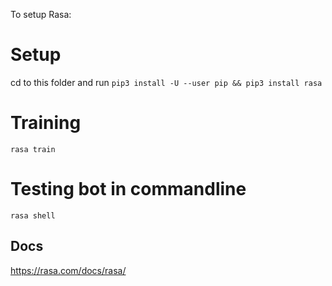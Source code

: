 To setup Rasa:

# Setup
cd to this folder and run `pip3 install -U --user pip && pip3 install rasa`


# Training
`rasa train`

# Testing bot in commandline
`rasa shell`

## Docs
https://rasa.com/docs/rasa/